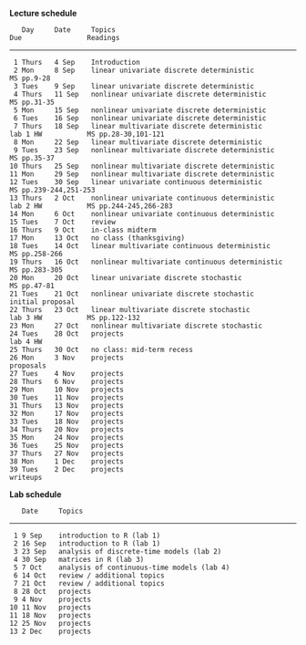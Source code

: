 **Lecture schedule**

       Day     Date     Topics                                            Due                Readings
  ---- ------- -------- ------------------------------------------------- ------------------ -----------------------
     1 Thurs   4 Sep    Introduction                                                         
     2 Mon     8 Sep    linear univariate discrete deterministic                             MS pp.9-28
     3 Tues    9 Sep    linear univariate discrete deterministic                             
     4 Thurs   11 Sep   nonlinear univariate discrete deterministic                          MS pp.31-35
     5 Mon     15 Sep   nonlinear univariate discrete deterministic                          
     6 Tues    16 Sep   nonlinear univariate discrete deterministic                          
     7 Thurs   18 Sep   linear multivariate discrete deterministic        lab 1 HW           MS pp.28-30,101-121
     8 Mon     22 Sep   linear multivariate discrete deterministic                           
     9 Tues    23 Sep   nonlinear multivariate discrete deterministic                        MS pp.35-37
    10 Thurs   25 Sep   nonlinear multivariate discrete deterministic                        
    11 Mon     29 Sep   nonlinear multivariate discrete deterministic                        
    12 Tues    30 Sep   linear univariate continuous deterministic                           MS pp.239-244,251-253
    13 Thurs   2 Oct    nonlinear univariate continuous deterministic     lab 2 HW           MS pp.244-245,266-283
    14 Mon     6 Oct    nonlinear univariate continuous deterministic                        
    15 Tues    7 Oct    review                                                               
    16 Thurs   9 Oct    in-class midterm                                                     
    17 Mon     13 Oct   no class (thanksgiving)                                              
    18 Tues    14 Oct   linear multivariate continuous deterministic                         MS pp.258-266
    19 Thurs   16 Oct   nonlinear multivariate continuous deterministic                      MS pp.283-305
    20 Mon     20 Oct   linear univariate discrete stochastic                                MS pp.47-81
    21 Tues    21 Oct   nonlinear univariate discrete stochastic          initial proposal   
    22 Thurs   23 Oct   linear multivariate discrete stochastic           lab 3 HW           MS pp.122-132
    23 Mon     27 Oct   nonlinear multivariate discrete stochastic                           
    24 Tues    28 Oct   projects                                          lab 4 HW           
    25 Thurs   30 Oct   no class: mid-term recess                                            
    26 Mon     3 Nov    projects                                          proposals          
    27 Tues    4 Nov    projects                                                             
    28 Thurs   6 Nov    projects                                                             
    29 Mon     10 Nov   projects                                                             
    30 Tues    11 Nov   projects                                                             
    31 Thurs   13 Nov   projects                                                             
    32 Mon     17 Nov   projects                                                             
    33 Tues    18 Nov   projects                                                             
    34 Thurs   20 Nov   projects                                                             
    35 Mon     24 Nov   projects                                                             
    36 Tues    25 Nov   projects                                                             
    37 Thurs   27 Nov   projects                                                             
    38 Mon     1 Dec    projects                                                             
    39 Tues    2 Dec    projects                                          writeups           

**Lab schedule**

       Date     Topics
  ---- -------- --------------------------------------------
     1 9 Sep    introduction to R (lab 1)
     2 16 Sep   introduction to R (lab 1)
     3 23 Sep   analysis of discrete-time models (lab 2)
     4 30 Sep   matrices in R (lab 3)
     5 7 Oct    analysis of continuous-time models (lab 4)
     6 14 Oct   review / additional topics
     7 21 Oct   review / additional topics
     8 28 Oct   projects
     9 4 Nov    projects
    10 11 Nov   projects
    11 18 Nov   projects
    12 25 Nov   projects
    13 2 Dec    projects


